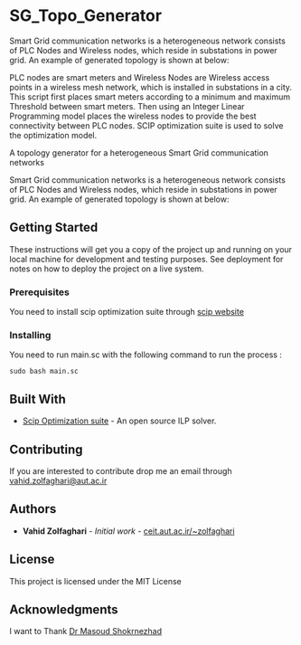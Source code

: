 # SG_Topo_Generator

Smart Grid communication networks is a heterogeneous network consists of PLC Nodes and Wireless nodes, 
which reside in substations in power grid. An example of generated topology is shown at below:
 
 
PLC nodes are smart meters and Wireless Nodes are Wireless access points in a wireless mesh network, which is installed in substations in a city. 
This script first places smart meters according to a minimum and maximum Threshold between smart meters. Then using an Integer Linear Programming model places the wireless nodes to provide the best connectivity between PLC nodes. SCIP optimization suite is used to solve the optimization model. 

A topology generator for a heterogeneous Smart Grid communication networks

Smart Grid communication networks is a heterogeneous network consists of PLC Nodes and Wireless nodes, 
which reside in substations in power grid. An example of generated topology is shown at below:
 
 

## Getting Started

These instructions will get you a copy of the project up and running on your local machine for development and testing purposes. See deployment for notes on how to deploy the project on a live system.

### Prerequisites

You need to install scip optimization suite through [scip website](http://scip.zib.de/#download)

### Installing

You need to run main.sc with the following command to run the process :  

```
sudo bash main.sc
```

## Built With

* [Scip Optimization suite](http://scip.zib.de/#download) - An open source ILP solver. 


## Contributing

If you are interested to contribute drop me an email through vahid.zolfaghari@aut.ac.ir



## Authors

* **Vahid Zolfaghari** - *Initial work* - [ceit.aut.ac.ir/~zolfaghari](http://ceit.aut.ac.ir/~zolfaghari/) 

## License

This project is licensed under the MIT License

## Acknowledgments
 I want to Thank [Dr Masoud Shokrnezhad](http://ceit.aut.ac.ir/~m.shokrnezhad/) 
